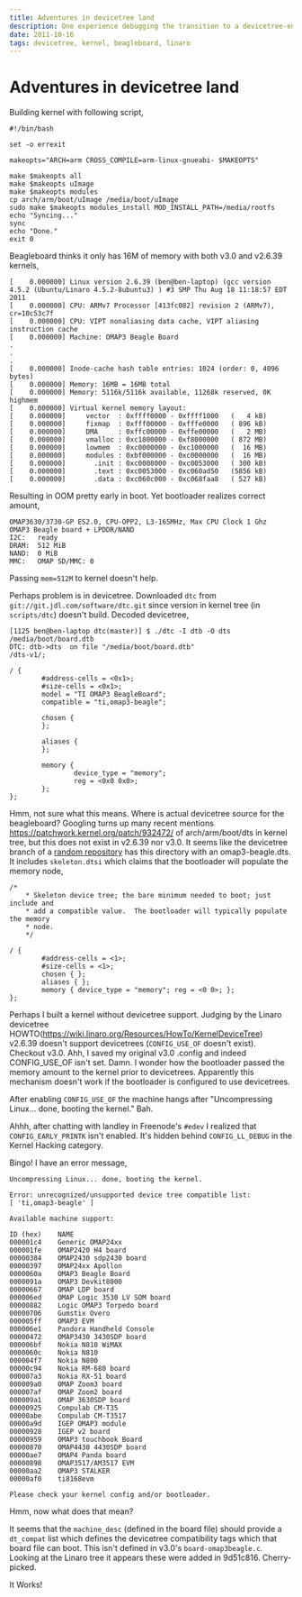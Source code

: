 ```yaml
---
title: Adventures in devicetree land
description: One experience debugging the transition to a devicetree-enable kernel on the BeagleBoard
date: 2011-10-16
tags: devicetree, kernel, beagleboard, linaro
---
```


# Adventures in devicetree land

Building kernel with following script,

    #!/bin/bash

    set -o errexit

    makeopts="ARCH=arm CROSS_COMPILE=arm-linux-gnueabi- $MAKEOPTS"

    make $makeopts all
    make $makeopts uImage
    make $makeopts modules
    cp arch/arm/boot/uImage /media/boot/uImage
    sudo make $makeopts modules_install MOD_INSTALL_PATH=/media/rootfs
    echo "Syncing..."
    sync
    echo "Done."
    exit 0

Beagleboard thinks it only has 16M of memory with both v3.0 and v2.6.39
kernels,

    [    0.000000] Linux version 2.6.39 (ben@ben-laptop) (gcc version 4.5.2 (Ubuntu/Linaro 4.5.2-8ubuntu3) ) #3 SMP Thu Aug 18 11:18:57 EDT 2011
    [    0.000000] CPU: ARMv7 Processor [413fc082] revision 2 (ARMv7), cr=10c53c7f
    [    0.000000] CPU: VIPT nonaliasing data cache, VIPT aliasing instruction cache
    [    0.000000] Machine: OMAP3 Beagle Board
    .
    .
    .
    [    0.000000] Inode-cache hash table entries: 1024 (order: 0, 4096 bytes)
    [    0.000000] Memory: 16MB = 16MB total
    [    0.000000] Memory: 5116k/5116k available, 11268k reserved, 0K highmem
    [    0.000000] Virtual kernel memory layout:
    [    0.000000]     vector  : 0xffff0000 - 0xffff1000   (   4 kB)
    [    0.000000]     fixmap  : 0xfff00000 - 0xfffe0000   ( 896 kB)
    [    0.000000]     DMA     : 0xffc00000 - 0xffe00000   (   2 MB)
    [    0.000000]     vmalloc : 0xc1800000 - 0xf8000000   ( 872 MB)
    [    0.000000]     lowmem  : 0xc0000000 - 0xc1000000   (  16 MB)
    [    0.000000]     modules : 0xbf000000 - 0xc0000000   (  16 MB)
    [    0.000000]       .init : 0xc0008000 - 0xc0053000   ( 300 kB)
    [    0.000000]       .text : 0xc0053000 - 0xc060ad50   (5856 kB)
    [    0.000000]       .data : 0xc060c000 - 0xc068faa8   ( 527 kB)

Resulting in OOM pretty early in boot.
Yet bootloader realizes correct amount,

    OMAP3630/3730-GP ES2.0, CPU-OPP2, L3-165MHz, Max CPU Clock 1 Ghz
    OMAP3 Beagle board + LPDDR/NAND
    I2C:   ready
    DRAM:  512 MiB
    NAND:  0 MiB
    MMC:   OMAP SD/MMC: 0

Passing `mem=512M` to kernel doesn't help.

Perhaps problem is in devicetree.
Downloaded `dtc` from `git://git.jdl.com/software/dtc.git` since version in kernel
tree (in `scripts/dtc`) doesn't build. Decoded devicetree,

    [1125 ben@ben-laptop dtc(master)] $ ./dtc -I dtb -O dts /media/boot/board.dtb 
    DTC: dtb->dts  on file "/media/boot/board.dtb"
    /dts-v1/;

    / {
            #address-cells = <0x1>;
            #size-cells = <0x1>;
            model = "TI OMAP3 BeagleBoard";
            compatible = "ti,omap3-beagle";

            chosen {
            };

            aliases {
            };

            memory {
                    device_type = "memory";
                    reg = <0x0 0x0>;
            };
    };

Hmm, not sure what this means. Where is actual devicetree source for the
beagleboard? Googling turns up many recent mentions
<https://patchwork.kernel.org/patch/932472/> of arch/arm/boot/dts in kernel
tree, but this does not exist in v2.6.39 nor v3.0. It seems like the devicetree
branch of a [random repository](http://git.secretlab.ca/?p=linux-2.6.git;a=tree;f=arch/arm/boot/dts;h=714ec4bce2c5ff54a0873a67977758c1efd91a97;hb=refs/heads/devicetree/arm)
has this directory with an omap3-beagle.dts. It includes `skeleton.dtsi` which
claims that the bootloader will populate the memory node,

    /*
        * Skeleton device tree; the bare minimum needed to boot; just include and
        * add a compatible value.  The bootloader will typically populate the memory
        * node.
        */

    / {
            #address-cells = <1>;
            #size-cells = <1>;
            chosen { };
            aliases { };
            memory { device_type = "memory"; reg = <0 0>; };
    };

Perhaps I built a kernel without devicetree support. Judging by the Linaro
devicetree HOWTO(https://wiki.linaro.org/Resources/HowTo/KernelDeviceTree)
v2.6.39 doesn't support devicetrees (`CONFIG_USE_OF` doesn't exist). Checkout
v3.0. Ahh, I saved my original v3.0 .config and indeed CONFIG_USE_OF isn't set.
Damn. I wonder how the bootloader passed the memory amount to the kernel prior
to devicetrees. Apparently this mechanism doesn't work if the bootloader is
configured to use devicetrees.

After enabling `CONFIG_USE_OF` the machine hangs after "Uncompressing Linux...
done, booting the kernel." Bah.

Ahhh, after chatting with landley in Freenode's `#edev` I realized that `CONFIG_EARLY_PRINTK`
isn't enabled. It's hidden behind `CONFIG_LL_DEBUG` in the Kernel Hacking
category.

Bingo! I have an error message,

    Uncompressing Linux... done, booting the kernel.

    Error: unrecognized/unsupported device tree compatible list:
    [ 'ti,omap3-beagle' ]

    Available machine support:

    ID (hex)	NAME
    000001c4	Generic OMAP24xx
    000001fe	OMAP2420 H4 board
    00000384	OMAP2430 sdp2430 board
    00000397	OMAP24xx Apollon
    0000060a	OMAP3 Beagle Board
    0000091a	OMAP3 Devkit8000
    00000667	OMAP LDP board
    000006ed	OMAP Logic 3530 LV SOM board
    00000882	Logic OMAP3 Torpedo board
    00000706	Gumstix Overo
    000005ff	OMAP3 EVM
    000006e1	Pandora Handheld Console
    00000472	OMAP3430 3430SDP board
    000006bf	Nokia N810 WiMAX
    0000060c	Nokia N810
    000004f7	Nokia N800
    00000c94	Nokia RM-680 board
    000007a3	Nokia RX-51 board
    000009a0	OMAP Zoom3 board
    000007af	OMAP Zoom2 board
    000009a1	OMAP 3630SDP board
    00000925	Compulab CM-T35
    00000abe	Compulab CM-T3517
    00000a9d	IGEP OMAP3 module
    00000928	IGEP v2 board
    00000959	OMAP3 touchbook Board
    00000870	OMAP4430 4430SDP board
    00000ae7	OMAP4 Panda board
    00000898	OMAP3517/AM3517 EVM
    00000aa2	OMAP3 STALKER
    00000af0	ti8168evm

    Please check your kernel config and/or bootloader.

Hmm, now what does that mean? 

It seems that the `machine_desc` (defined in the board file) should provide a
`dt_compat` list which defines the devicetree compatibility tags which that board
file can boot. This isn't defined in v3.0's `board-omap3beagle.c`. Looking at the
Linaro tree it appears these were added in 9d51c816. Cherry-picked.

It Works!

